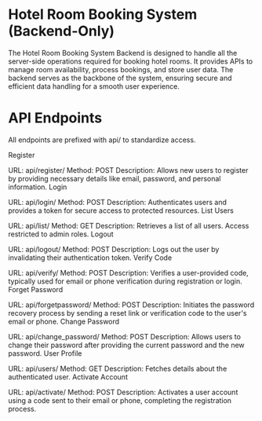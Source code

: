 # Hotel Room Booking System (Backend-Only)
The Hotel Room Booking System Backend is designed to handle all the server-side operations required for booking hotel rooms. It provides APIs to manage room availability, process bookings, and store user data. The backend serves as the backbone of the system, ensuring secure and efficient data handling for a smooth user experience.

# API Endpoints
All endpoints are prefixed with api/ to standardize access.

Register

URL: api/register/
Method: POST
Description: Allows new users to register by providing necessary details like email, password, and personal information.
Login

URL: api/login/
Method: POST
Description: Authenticates users and provides a token for secure access to protected resources.
List Users

URL: api/list/
Method: GET
Description: Retrieves a list of all users. Access restricted to admin roles.
Logout

URL: api/logout/
Method: POST
Description: Logs out the user by invalidating their authentication token.
Verify Code

URL: api/verify/
Method: POST
Description: Verifies a user-provided code, typically used for email or phone verification during registration or login.
Forget Password

URL: api/forgetpassword/
Method: POST
Description: Initiates the password recovery process by sending a reset link or verification code to the user's email or phone.
Change Password

URL: api/change_password/
Method: POST
Description: Allows users to change their password after providing the current password and the new password.
User Profile

URL: api/users/
Method: GET
Description: Fetches details about the authenticated user.
Activate Account

URL: api/activate/
Method: POST
Description: Activates a user account using a code sent to their email or phone, completing the registration process.
